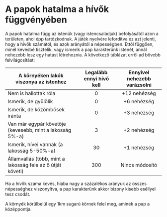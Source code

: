 # A papok hatalma a hívők függvényében

A papok hatalma függ az istenük (vagy istencsaládjuk) befolyásától azon a területen, ahol épp tartózkodnak. A játék nyelvére lefordítva ez azt jelenti, hogy a hívők számától, és azok arányától a népességben. Ettől függően, minél kevésbé tisztelik, vagy ismerik a pap karakterünk istenét, annál nehezebb lesz egy hatást létrehoznia. A következő táblázat erről ad bővebb felvilágosítást:

A környéken lakók viszonya az istenhez|Legalább ennyi hívő kell|Ennyivel nehezebb varázsolni
--------------------------------------|:----------------------:|:--------------------------:
Nem is hallottak róla|0|+12 nehézség
Ismerik, de gyűlölik|0|+6 nehézség
Ismerik, de közömbösek iránta|0|+3 nehézség
Van már egypár követője (kevesebb, mint a lakosság 5%-a)|3|+2 nehézség
Ismerik, hívei vannak (a lakosság 5-50%-a)|30|+1 nehézség
Államvallás (több, mint a lakosság fele az ő útját követi)|300|Nincs módosító

Ha a hívők száma kevés, hiába nagy a százalékos arányuk az összes népességhez viszonyítva, a pap karakterünk akkor bizony kisebb eséllyel tesz csodát.

A környék körülbelül egy 1km sugarú körnek felel meg, aminek a pap a középpontja.